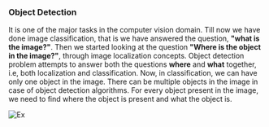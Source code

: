 ### Object Detection

It is one of the major tasks in the computer vision domain. Till now we have done image classification, that is we have answered the question, **"what is the image?"**. Then we started looking at the question **"Where is the object in the image?"**, through image localization concepts. Object detection problem attempts to answer both the questions **where** and **what** together, i.e, both localization and classification. Now, in classification, we can have only one object in the image. There can be multiple objects in the image in case of object detection algorithms. For every object present in the image, we need to find where the object is present and what the object is. 

![Ex](https://miro.medium.com/max/1600/1*u3SAkFbIQHBC8hSifHUMeA.jpeg)

